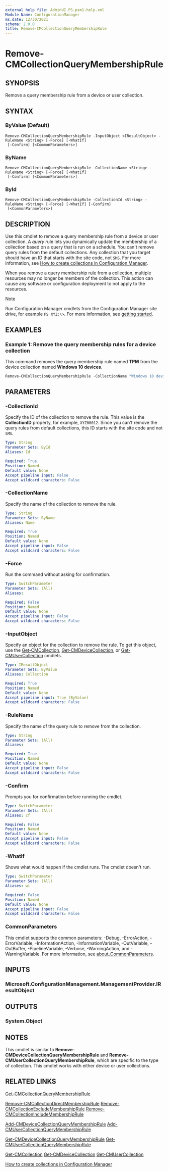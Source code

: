 ```yaml
---
external help file: AdminUI.PS.psm1-help.xml
Module Name: ConfigurationManager
ms.date: 12/30/2021
schema: 2.0.0
title: Remove-CMCollectionQueryMembershipRule
---
```


# Remove-CMCollectionQueryMembershipRule

## SYNOPSIS

Remove a query membership rule from a device or user collection.

## SYNTAX

### ByValue (Default)
```
Remove-CMCollectionQueryMembershipRule -InputObject <IResultObject> -RuleName <String> [-Force] [-WhatIf]
 [-Confirm] [<CommonParameters>]
```

### ByName
```
Remove-CMCollectionQueryMembershipRule -CollectionName <String> -RuleName <String> [-Force] [-WhatIf]
 [-Confirm] [<CommonParameters>]
```

### ById
```
Remove-CMCollectionQueryMembershipRule -CollectionId <String> -RuleName <String> [-Force] [-WhatIf] [-Confirm]
 [<CommonParameters>]
```

## DESCRIPTION

Use this cmdlet to remove a query membership rule from a device or user collection.
A _query_ rule lets you dynamically update the membership of a collection based on a query that is run on a schedule.
You can't remove query rules from the default collections. Any collection that you target should have an ID that starts with the site code, not `SMS`.
For more information, see [How to create collections in Configuration Manager](/mem/configmgr/core/clients/manage/collections/create-collections).

When you remove a query membership rule from a collection, multiple resources may no longer be members of the collection. This action can cause any software or configuration deployment to not apply to the resources.

> [!NOTE]
> Run Configuration Manager cmdlets from the Configuration Manager site drive, for example `PS XYZ:\>`. For more information, see [getting started](/powershell/sccm/overview).

## EXAMPLES

### Example 1: Remove the query membership rules for a device collection

This command removes the query membership rule named **TPM** from the device collection named **Windows 10 devices**.

```powershell
Remove-CMCollectionQueryMembershipRule -CollectionName "Windows 10 devices" -RuleName "TPM" -Force
```

## PARAMETERS

### -CollectionId

Specify the ID of the collection to remove the rule. This value is the **CollectionID** property, for example, `XYZ00012`. Since you can't remove the query rules from default collections, this ID starts with the site code and not `SMS`.

```yaml
Type: String
Parameter Sets: ById
Aliases: Id

Required: True
Position: Named
Default value: None
Accept pipeline input: False
Accept wildcard characters: False
```

### -CollectionName

Specify the name of the collection to remove the rule.

```yaml
Type: String
Parameter Sets: ByName
Aliases: Name

Required: True
Position: Named
Default value: None
Accept pipeline input: False
Accept wildcard characters: False
```

### -Force

Run the command without asking for confirmation.

```yaml
Type: SwitchParameter
Parameter Sets: (All)
Aliases:

Required: False
Position: Named
Default value: None
Accept pipeline input: False
Accept wildcard characters: False
```

### -InputObject

Specify an object for the collection to remove the rule. To get this object, use the [Get-CMCollection](Get-CMCollection.md), [Get-CMDeviceCollection](Get-CMDeviceCollection.md), or [Get-CMUserCollection](Get-CMUserCollection.md) cmdlets.

```yaml
Type: IResultObject
Parameter Sets: ByValue
Aliases: Collection

Required: True
Position: Named
Default value: None
Accept pipeline input: True (ByValue)
Accept wildcard characters: False
```

### -RuleName

Specify the name of the query rule to remove from the collection.

```yaml
Type: String
Parameter Sets: (All)
Aliases:

Required: True
Position: Named
Default value: None
Accept pipeline input: False
Accept wildcard characters: False
```

### -Confirm

Prompts you for confirmation before running the cmdlet.

```yaml
Type: SwitchParameter
Parameter Sets: (All)
Aliases: cf

Required: False
Position: Named
Default value: None
Accept pipeline input: False
Accept wildcard characters: False
```

### -WhatIf

Shows what would happen if the cmdlet runs. The cmdlet doesn't run.

```yaml
Type: SwitchParameter
Parameter Sets: (All)
Aliases: wi

Required: False
Position: Named
Default value: None
Accept pipeline input: False
Accept wildcard characters: False
```

### CommonParameters
This cmdlet supports the common parameters: -Debug, -ErrorAction, -ErrorVariable, -InformationAction, -InformationVariable, -OutVariable, -OutBuffer, -PipelineVariable, -Verbose, -WarningAction, and -WarningVariable. For more information, see [about_CommonParameters](http://go.microsoft.com/fwlink/?LinkID=113216).

## INPUTS

### Microsoft.ConfigurationManagement.ManagementProvider.IResultObject

## OUTPUTS

### System.Object

## NOTES

This cmdlet is similar to **Remove-CMDeviceCollectionQueryMembershipRule** and **Remove-CMUserCollectionQueryMembershipRule**, which are specific to the type of collection. This cmdlet works with either device or user collections.

## RELATED LINKS

[Get-CMCollectionQueryMembershipRule](Get-CMCollectionQueryMembershipRule.md)

[Remove-CMCollectionDirectMembershipRule](Remove-CMCollectionDirectMembershipRule.md)
[Remove-CMCollectionExcludeMembershipRule](Remove-CMCollectionExcludeMembershipRule.md)
[Remove-CMCollectionIncludeMembershipRule](Remove-CMCollectionIncludeMembershipRule.md)

[Add-CMDeviceCollectionQueryMembershipRule](Add-CMDeviceCollectionQueryMembershipRule.md)
[Add-CMUserCollectionQueryMembershipRule](Add-CMUserCollectionQueryMembershipRule.md)

[Get-CMDeviceCollectionQueryMembershipRule](Get-CMDeviceCollectionQueryMembershipRule.md)
[Get-CMUserCollectionQueryMembershipRule](Get-CMUserCollectionQueryMembershipRule.md)

[Get-CMCollection](Get-CMCollection.md)
[Get-CMDeviceCollection](Get-CMDeviceCollection.md)
[Get-CMUserCollection](Get-CMUserCollection.md)

[How to create collections in Configuration Manager](/mem/configmgr/core/clients/manage/collections/create-collections)
